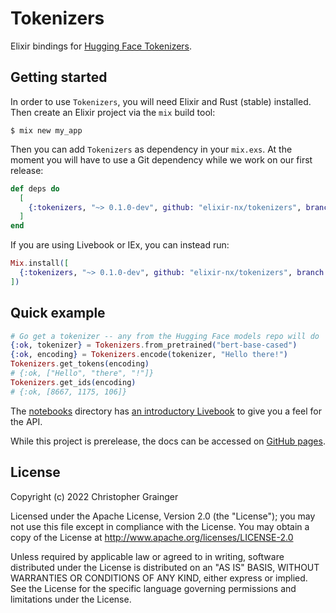 # Tokenizers

Elixir bindings for [Hugging Face Tokenizers](https://github.com/huggingface/tokenizers).

## Getting started

In order to use `Tokenizers`, you will need Elixir and Rust (stable) installed. Then create an Elixir project via the `mix` build tool:

```
$ mix new my_app
```

Then you can add `Tokenizers` as dependency in your `mix.exs`. At the moment you will have to use a Git dependency while we work on our first release:

```elixir
def deps do
  [
    {:tokenizers, "~> 0.1.0-dev", github: "elixir-nx/tokenizers", branch: "main"},
  ]
end
```

If you are using Livebook or IEx, you can instead run:

```elixir
Mix.install([
  {:tokenizers, "~> 0.1.0-dev", github: "elixir-nx/tokenizers", branch: "main"},
])
```

## Quick example

```elixir
# Go get a tokenizer -- any from the Hugging Face models repo will do
{:ok, tokenizer} = Tokenizers.from_pretrained("bert-base-cased")
{:ok, encoding} = Tokenizers.encode(tokenizer, "Hello there!")
Tokenizers.get_tokens(encoding)
# {:ok, ["Hello", "there", "!"]}
Tokenizers.get_ids(encoding)
# {:ok, [8667, 1175, 106]}
```

The [notebooks](./notebooks) directory has [an introductory Livebook](./notebooks/pretrained.livemd) to give you a feel for the API.

While this project is prerelease, the docs can be accessed on [GitHub pages](https://elixir-nx.github.io/tokenizers/).

## License

Copyright (c) 2022 Christopher Grainger

Licensed under the Apache License, Version 2.0 (the "License"); you may not use this file except in compliance with the License. You may obtain a copy of the License at http://www.apache.org/licenses/LICENSE-2.0

Unless required by applicable law or agreed to in writing, software distributed under the License is distributed on an "AS IS" BASIS, WITHOUT WARRANTIES OR CONDITIONS OF ANY KIND, either express or implied. See the License for the specific language governing permissions and limitations under the License.
